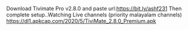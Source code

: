 Download Tivimate Pro v2.8.0  and paste url:https://bit.ly/ashf231 Then complete setup..Watching Live channels (priority malayalam channels)
https://dl1.apkcap.com/2020/5/TiviMate_2.8.0_Premium.apk
